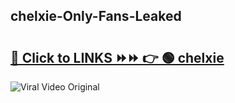 
 ## chelxie-Only-Fans-Leaked

# <h2><a href="https://clipsfans.com/chelxie&ref=git">🔗 Click to LINKS ⏩⏩ 👉 🟢 chelxie </a></h2>

<a href="https://clipsfans.com/chelxie&ref=git" rel="nofollow" data-target="animated-image.originalLink"><img src="https://i.ibb.co.com/xMMVF88/686577567.gif" alt="Viral Video Original" style="max-width: 100%; display: inline-block;" data-target="animated-image.originalImage"></a>

